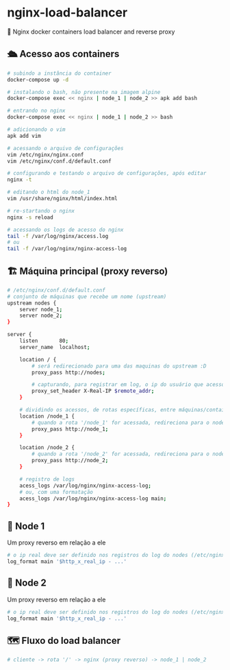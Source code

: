 # nginx-load-balancer
🐳 Nginx docker containers load balancer and reverse proxy


## 🛳 Acesso aos containers
```sh
# subindo a instância do container
docker-compose up -d

# instalando o bash, não presente na imagem alpine
docker-compose exec << nginx | node_1 | node_2 >> apk add bash
```

```sh
# entrando no nginx
docker-compose exec << nginx | node_1 | node_2 >> bash
```

```sh
# adicionando o vim
apk add vim
```

```sh
# acessando o arquivo de configurações
vim /etc/nginx/nginx.conf
vim /etc/nginx/conf.d/default.conf
```

```sh
# configurando e testando o arquivo de configurações, após editar
nginx -t
```

```sh
# editando o html do node_1
vim /usr/share/nginx/html/index.html
```

```sh
# re-startando o nginx
nginx -s reload
```

```sh
# acessando os logs de acesso do nginx
tail -f /var/log/nginx/access.log
# ou
tail -f /var/log/nginx/nginx-access-log
```

## 🏗 Máquina principal (proxy reverso)
```sh
# /etc/nginx/conf.d/default.conf
# conjunto de máquinas que recebe um nome (upstream)
upstream nodes {
    server node_1;
    server node_2;
}

server {
    listen       80;
    server_name  localhost;

    location / {
        # será redirecionado para uma das maquinas do upstream :D
        proxy_pass http://nodes;

        # capturando, para registrar em log, o ip do usuário que acessou o servidor
        proxy_set_header X-Real-IP $remote_addr;
    }

    # dividindo os acessos, de rotas específicas, entre máquinas/containers
    location /node_1 {
        # quando a rota '/node_1' for acessada, redireciona para o node 1
        proxy_pass http://node_1;
    }

    location /node_2 {
        # quando a rota '/node_2' for acessada, redireciona para o node 2
        proxy_pass http://node_2;
    }

    # registro de logs
    acess_logs /var/log/nginx/nginx-access-log;
    # ou, com uma formatação
    acess_logs /var/log/nginx/nginx-access-log main;
}
```

## 🐳 Node 1
Um proxy reverso em relação a ele

```sh
# o ip real deve ser definido nos registros do log do nodes (/etc/nginx/nginx.conf)
log_format main '$http_x_real_ip - ...'
```

## 🐳 Node 2
Um proxy reverso em relação a ele
```sh
# o ip real deve ser definido nos registros do log do nodes (/etc/nginx/nginx.conf)
log_format main '$http_x_real_ip - ...'
```

## 🗺 Fluxo do load balancer
```sh
# cliente -> rota '/' -> nginx (proxy reverso) -> node_1 | node_2
```